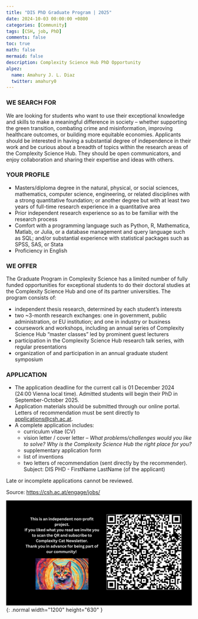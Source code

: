```yaml
---
title: "DIS PhD Graduate Program | 2025"
date: 2024-10-03 00:00:00 +0800
categories: [Community]
tags: [CSH, job, PhD]
comments: false
toc: true
math: false
mermaid: false
description: Complexity Science Hub PhD Opportunity
alpez:
  name: Amahury J. L. Diaz
  twitter: amahury0
---
```


### WE SEARCH FOR

We are looking for students who want to use their exceptional knowledge and skills to make a meaningful difference in society – whether supporting the green transition, combating crime and misinformation, improving healthcare outcomes, or building more equitable economies. Applicants should be interested in having a substantial degree of independence in their work and be curious about a breadth of topics within the research areas of the Complexity Science Hub. They should be open communicators, and enjoy collaboration and sharing their expertise and ideas with others. 

### YOUR PROFILE
- Masters/diploma degree in the natural, physical, or social sciences, mathematics, computer science, engineering, or related disciplines with a strong quantitative foundation; or another degree but with at least two years of full-time research experience in a quantitative area
- Prior independent research experience so as to be familiar with the research process
- Comfort with a programming language such as Python, R, Mathematica, Matlab, or Julia, or a database management and query language such as SQL; and/or substantial experience with statistical packages such as SPSS, SAS, or Stata
- Proficiency in English

### WE OFFER

The Graduate Program in Complexity Science has a limited number of fully funded opportunities for exceptional students to do their doctoral studies at the Complexity Science Hub and one of its partner universities. The program consists of:
- independent  thesis research, determined by each student’s interests
- two ~3-month research exchanges: one in government, public administration, or EU institution; and one in industry or business
- coursework and workshops, including an annual series of Complexity Science Hub “master classes” led by prominent guest lecturers
- participation in the Complexity Science Hub research talk series, with regular presentations
- organization of and participation in an annual graduate student symposium

### APPLICATION
- The application deadline for the current call is 01 December 2024 (24:00 Vienna local time). Admitted students will begin their PhD in September-October 2025.
- Application materials should be submitted through our online portal. Letters of recommendation must be sent directly to applications@csh.ac.at.
- A complete application includes:
  - curriculum vitae (CV)
  - vision letter / cover letter – *What problems/challenges would you like to solve? Why is the Complexity Science Hub the right place for you?*
  - supplementary application form
  - list of inventions
  - two letters of recommendation (sent directly by the recommender). Subject: DIS PHD - FirstName LastName (of the applicant)

Late or incomplete applications cannot be reviewed.

Source: https://csh.ac.at/engage/jobs/

![Desktop View](/assets/img/fix/complexity-cat-newsletter.png){: .normal width="1200" height="630" }

